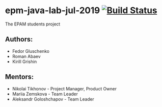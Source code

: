 # epm-java-lab-jul-2019 [![Build Status](https://travis-ci.org/akalji-epam-rd/epm-java-lab-jul-2019.svg?branch=develop)](https://travis-ci.org/akalji-epam-rd/epm-java-lab-jul-2019)  
The EPAM students project  


## Authors:
- Fedor Gluschenko
- Roman Abaev
- Kirill Grishin  
  
## Mentors:
- Nikolai Tikhonov - Project Manager, Product Owner  
- Mariia Zemskova - Team Leader  
- Aleksandr Goloshchapov - Team Leader  
